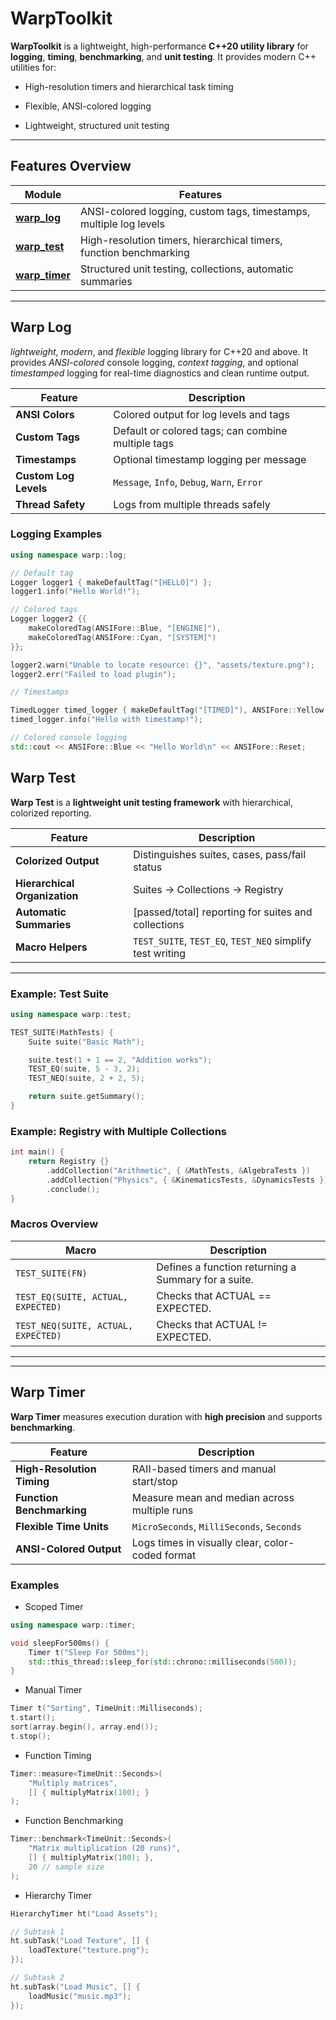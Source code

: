 # WarpToolkit

**WarpToolkit** is a lightweight, high-performance **C++20 utility library** for **logging**, **timing**, **benchmarking**, and **unit testing**.
It provides modern C++ utilities for:

- High-resolution timers and hierarchical task timing

- Flexible, ANSI-colored logging

- Lightweight, structured unit testing

---

## Features Overview

|Module|Features|
|------|--------|
|[**warp_log**](#warp-log)|ANSI-colored logging, custom tags, timestamps, multiple log levels|
|[**warp_test**](#warp-test)|High-resolution timers, hierarchical timers, function benchmarking|
|[**warp_timer**](#warp-timer)|Structured unit testing, collections, automatic summaries|

---

## Warp Log

*lightweight*, *modern*, and *flexible* logging library for C++20 and above.
It provides *ANSI-colored* console logging, *context tagging*, and optional *timestamped* logging for real-time diagnostics and clean runtime output.

|Feature|Description|
|-------|-----------|
|**ANSI Colors**|Colored output for log levels and tags|
|**Custom Tags**|Default or colored tags; can combine multiple tags|
|**Timestamps**|Optional timestamp logging per message|
|**Custom Log Levels**|`Message`, `Info`, `Debug`, `Warn`, `Error`|
|**Thread Safety**|Logs from multiple threads safely|

### Logging Examples

```cpp
using namespace warp::log;

// Default tag
Logger logger1 { makeDefaultTag("[HELLO]") };
logger1.info("Hello World!");

// Colored tags
Logger logger2 {{
    makeColoredTag(ANSIFore::Blue, "[ENGINE]"),
    makeColoredTag(ANSIFore::Cyan, "[SYSTEM]")
}};

logger2.warn("Unable to locate resource: {}", "assets/texture.png");
logger2.err("Failed to load plugin");

// Timestamps

TimedLogger timed_logger { makeDefaultTag("[TIMED]"), ANSIFore::Yellow };
timed_logger.info("Hello with timestamp!");

// Colored console logging
std::cout << ANSIFore::Blue << "Hello World\n" << ANSIFore::Reset;
```

## Warp Test

**Warp Test** is a **lightweight unit testing framework** with hierarchical, colorized reporting.

| Feature | Description |
| ------- | ----------- |
|**Colorized Output**|Distinguishes suites, cases, pass/fail status|
|**Hierarchical Organization**|Suites → Collections → Registry|
|**Automatic Summaries**|[passed/total] reporting for suites and collections|
|**Macro Helpers**|`TEST_SUITE`, `TEST_EQ`, `TEST_NEQ` simplify test writing|

---

### Example: Test Suite

```cpp
using namespace warp::test;

TEST_SUITE(MathTests) {
    Suite suite("Basic Math");

    suite.test(1 + 1 == 2, "Addition works");
    TEST_EQ(suite, 5 - 3, 2);
    TEST_NEQ(suite, 2 + 2, 5);

    return suite.getSummary();
}
```

### Example: Registry with Multiple Collections

```cpp
int main() {
    return Registry {}
        .addCollection("Arithmetic", { &MathTests, &AlgebraTests })
        .addCollection("Physics", { &KinematicsTests, &DynamicsTests })
        .conclude();
}
```

### Macros Overview

|Macro|Description|
|-----|-----------|
|`TEST_SUITE(FN)`|Defines a function returning a Summary for a suite.|
|`TEST_EQ(SUITE, ACTUAL, EXPECTED)`|Checks that ACTUAL == EXPECTED.|
|`TEST_NEQ(SUITE, ACTUAL, EXPECTED)`|Checks that ACTUAL != EXPECTED.|

---

---

## Warp Timer

**Warp Timer** measures execution duration with **high precision** and supports **benchmarking**.

|Feature|Description|
|-------|-----------|
|**High-Resolution Timing**|RAII-based timers and manual start/stop|
|**Function Benchmarking**|Measure mean and median across multiple runs|
|**Flexible Time Units**|`MicroSeconds`, `MilliSeconds`, `Seconds`|
|**ANSI-Colored Output**|Logs times in visually clear, color-coded format|

### Examples

- Scoped Timer

```cpp
using namespace warp::timer;

void sleepFor500ms() {
    Timer t("Sleep For 500ms");
    std::this_thread::sleep_for(std::chrono::milliseconds(500));
}
```

- Manual Timer

```cpp
Timer t("Sorting", TimeUnit::Milliseconds);
t.start();
sort(array.begin(), array.end());
t.stop();
```

- Function Timing

```cpp
Timer::measure<TimeUnit::Seconds>(
    "Multiply matrices",
    [] { multiplyMatrix(100); }
);
```

- Function Benchmarking

```cpp
Timer::benchmark<TimeUnit::Seconds>(
    "Matrix multiplication (20 runs)",
    [] { multiplyMatrix(100); },
    20 // sample size
);
```

- Hierarchy Timer

```cpp
HierarchyTimer ht("Load Assets");

// Subtask 1
ht.subTask("Load Texture", [] {
    loadTexture("texture.png");
});

// Subtask 2
ht.subTask("Load Music", [] {
    loadMusic("music.mp3");
});
```
